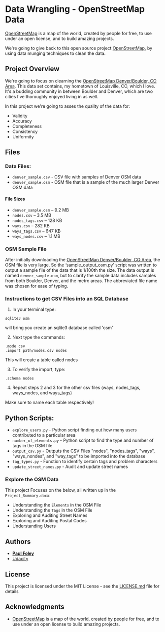 # Data Wrangling - OpenStreetMap Data

[OpenStreetMap](https://www.openstreetmap.org) is a map of the world, created by people for free, to use under an open license, and to build amazing projects.

We're going to give back to this open source project [OpenStreetMap](https://www.openstreetmap.org/), by using data munging techniques to clean the data.


## Project Overview

We're going to focus on clearning the [OpenStreetMap Denver/Boulder, CO Area](https://mapzen.com/data/metro-extracts/metro/denver-boulder_colorado/). This data set contains, my hometown of Louisville, CO, which I love. It's a budding community in between Boulder and Denver, which are two cities I've thoroughly enjoyed living in as well. 

In this project we're going to asses the quality of the data for:

* Validity
* Accuracy
* Completeness
* Consistency
* Uniformity


## Files

### Data Files:

* `denver_sample.csv` - CSV file with samples of Denver OSM data
* `denver_sample.osm` - OSM file that is a sample of the much larger Denver OSM data

#### File Sizes

* `denver_sample.osm` – 9.2 MB
* `nodes.csv` – 3.5 MB
* `nodes_tags.csv` – 128 KB
* `ways.csv` – 282 KB
* `ways_tags.csv` – 647 KB
* `ways_nodes.csv` – 1.1 MB

### OSM Sample File

After initially downloading the [OpenStreetMap Denver/Boulder, CO Area](https://mapzen.com/data/metro-extracts/metro/denver-boulder_colorado/), the OSM file is very large. So the ‘sample_output_osm.py’ script was written to output a sample file of the data that is 1/100th the size. The data output is named `denver_sample.osm`, but to clarify the sample data includes samples from both Boulder, Denver, and the metro areas. The abbreviated file name was chosen for ease of typing.

### Instructions to get CSV Files into an SQL Database

1) In your terminal type:

`sqlite3 osm`

will bring you create an sqlite3 database called 'osm'

2) Next type the commands:

```
.mode csv
.import path/nodes.csv nodes
```

This will create a table called nodes

3) To verify the import, type:

`.schema nodes`

4) Repeat steps 2 and 3 for the other csv files (ways, nodes_tags, ways_nodes, and ways_tags)

Make sure to name each table respectively!


## Python Scripts:

* `explore_users.py` - Python script finding out how many users contributed to a particular area
* `number_of_elements.py` - Python script to find the type and number of tags in the OSM file
* `output_csv.py` - Outputs the CSV Files "nodes", "nodes_tags", "ways", "ways_nondes", and "way_tags" to be imported into the database
* `tag_types.py` - Function to identify certain tags and problem characters
* `update_street_names.py` - Audit and update street names

### Explore the OSM Data

This project Focuses on the below, all written up in the `Project_Summary.docx`:

* Understanding the `Elements` in the OSM File
* Understanding the `Tags` in the OSM File
* Exploring and Auditing Street Names
* Exploring and Auditing Postal Codes
* Understanding Users


## Authors

* **[Paul Foley](https://github.com/paulfoley)**
* [Udacity](https://www.udacity.com/)


## License

This project is licensed under the MIT License - see the [LICENSE.md](LICENSE.md) file for details


## Acknowledgments

* [OpenStreetMap](https://www.openstreetmap.org) is a map of the world, created by people for free, and to use under an open license to build amazing projects.
